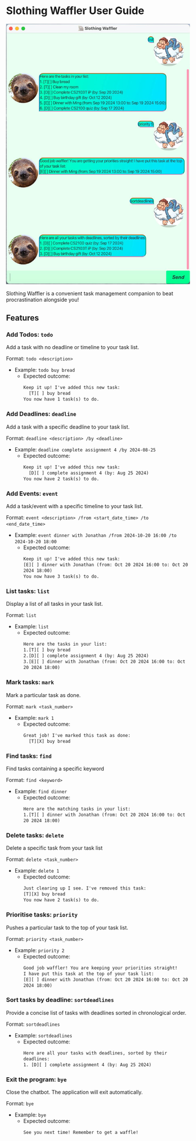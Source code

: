 # Slothing Waffler User Guide
![Product Screenshot](Ui.png)

Slothing Waffler is a convenient task management companion to beat procrastination alongside you!

## Features
### Add Todos: `todo`
Add a task with no deadline or timeline to your task list.

Format: `todo <description>`
- Example: `todo buy bread`
    - Expected outcome:
      ```
      Keep it up! I've added this new task:
        [T][ ] buy bread
      You now have 1 task(s) to do.
      ```
### Add Deadlines: `deadline`
Add a task with a specific deadline to your task list.

Format: `deadline <description> /by <deadline>`
- Example: `deadline complete assignment 4 /by 2024-08-25`
    - Expected outcome:
      ```
      Keep it up! I've added this new task:
        [D][ ] complete assignment 4 (by: Aug 25 2024)
      You now have 2 task(s) to do.
      ```
### Add Events: `event`
Add a task/event with a specific timeline to your task list.

Format: `event <description> /from <start_date_time> /to <end_date_time>`
- Example: `event dinner with Jonathan /from 2024-10-20 16:00 /to 2024-10-20 18:00`
    - Expected outcome:
      ```
      Keep it up! I've added this new task:
      [E][ ] dinner with Jonathan (from: Oct 20 2024 16:00 to: Oct 20 2024 18:00)
      You now have 3 task(s) to do.
      ```
### List tasks: `list`
Display a list of all tasks in your task list.

Format: `list`
- Example: `list`
    - Expected outcome:
      ```
      Here are the tasks in your list:
      1.[T][ ] buy bread
      2.[D][ ] complete assignment 4 (by: Aug 25 2024)
      3.[E][ ] dinner with Jonathan (from: Oct 20 2024 16:00 to: Oct 20 2024 18:00)
      ```
### Mark tasks: `mark`
Mark a particular task as done.

Format: `mark <task_number>`
- Example: `mark 1`
    - Expected outcome:
      ```
      Great job! I've marked this task as done:
        [T][X] buy bread
      ```
### Find tasks: `find`
Find tasks containing a specific keyword

Format: `find <keyword>`
- Example: `find dinner`
    - Expected outcome:
      ```
      Here are the matching tasks in your list:
      1.[T][ ] dinner with Jonathan (from: Oct 20 2024 16:00 to: Oct 20 2024 18:00)
      ```
### Delete tasks: `delete`
Delete a specific task from your task list

Format: `delete <task_number>`
- Example: `delete 1`
    - Expected outcome:
      ```
      Just clearing up I see. I've removed this task:
      [T][X] buy bread
      You now have 2 task(s) to do.
      ```
### Prioritise tasks: `priority`
Pushes a particular task to the top of your task list.

Format: `priority <task_number>`
- Example: `priority 2`
    - Expected outcome:
      ```
      Good job waffler! You are keeping your priorities straight! 
      I have put this task at the top of your task list:
      [E][ ] dinner with Jonathan (from: Oct 20 2024 16:00 to: Oct 20 2024 18:00)
      ```
### Sort tasks by deadline: `sortdeadlines`
Provide a concise list of tasks with deadlines sorted in chronological order.

Format: `sortdeadlines`
- Example: `sortdeadlines`
    - Expected outcome:
      ```
      Here are all your tasks with deadlines, sorted by their deadlines:
      1. [D][ ] complete assignment 4 (by: Aug 25 2024)
      ```
### Exit the program: `bye`
Close the chatbot. The application will exit automatically.

Format: `bye`
- Example: `bye`
    - Expected outcome:
      ```
      See you next time! Remember to get a waffle!
      ```